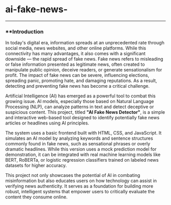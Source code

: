# ai-fake-news-

---

### **Introduction 

In today's digital era, information spreads at an unprecedented rate through social media, news websites, and other online platforms. While this connectivity has many advantages, it also comes with a significant downside — the rapid spread of fake news. Fake news refers to misleading or false information presented as legitimate news, often created to manipulate public opinion, deceive readers, or generate sensationalism for profit. The impact of fake news can be severe, influencing elections, spreading panic, promoting hate, and damaging reputations. As a result, detecting and preventing fake news has become a critical challenge.

Artificial Intelligence (AI) has emerged as a powerful tool to combat this growing issue. AI models, especially those based on Natural Language Processing (NLP), can analyze patterns in text and detect deceptive or suspicious content. This project, titled **"AI Fake News Detector"**, is a simple and interactive web-based tool designed to identify potentially fake news articles or headlines using AI principles.

The system uses a basic frontend built with HTML, CSS, and JavaScript. It simulates an AI model by analyzing keywords and sentence structures commonly found in fake news, such as sensational phrases or overly dramatic headlines. While this version uses a mock prediction model for demonstration, it can be integrated with real machine learning models like BERT, RoBERTa, or logistic regression classifiers trained on labeled news datasets for higher accuracy.

This project not only showcases the potential of AI in combating misinformation but also educates users on how technology can assist in verifying news authenticity. It serves as a foundation for building more robust, intelligent systems that empower users to critically evaluate the content they consume online.

